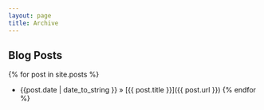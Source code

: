 ```yaml
---
layout: page
title: Archive
---
```


## Blog Posts

{% for post in site.posts %}
  * {{post.date | date_to_string }} &raquo; [{{ post.title }}]({{ post.url }})
{% endfor %}
